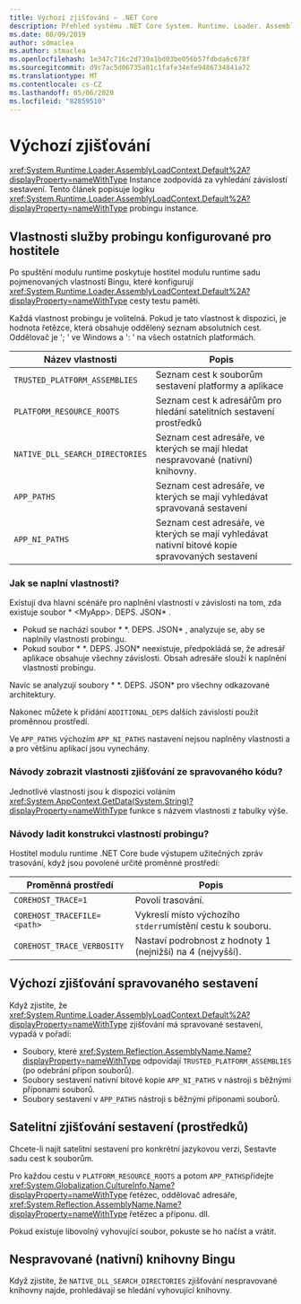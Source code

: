 ```yaml
---
title: Výchozí zjišťování – .NET Core
description: Přehled systému .NET Core System. Runtime. Loader. AssemblyLoadContext. výchozí logika pro vyhledávání závislostí.
ms.date: 08/09/2019
author: sdmaclea
ms.author: stmaclea
ms.openlocfilehash: 1e347c716c2d739a1bd03be056b57fdbda6c678f
ms.sourcegitcommit: d9c7ac5d06735a01c1fafe34efe9486734841a72
ms.translationtype: MT
ms.contentlocale: cs-CZ
ms.lasthandoff: 05/06/2020
ms.locfileid: "82859510"
---
```

# <a name="default-probing"></a>Výchozí zjišťování

<xref:System.Runtime.Loader.AssemblyLoadContext.Default%2A?displayProperty=nameWithType> Instance zodpovídá za vyhledání závislostí sestavení. Tento článek popisuje logiku <xref:System.Runtime.Loader.AssemblyLoadContext.Default%2A?displayProperty=nameWithType> probingu instance.

## <a name="host-configured-probing-properties"></a>Vlastnosti služby probingu konfigurované pro hostitele

Po spuštění modulu runtime poskytuje hostitel modulu runtime sadu pojmenovaných vlastností Bingu, které konfigurují <xref:System.Runtime.Loader.AssemblyLoadContext.Default%2A?displayProperty=nameWithType> cesty testu paměti.

Každá vlastnost probingu je volitelná. Pokud je tato vlastnost k dispozici, je hodnota řetězce, která obsahuje oddělený seznam absolutních cest. Oddělovač je '; ' ve Windows a ': ' na všech ostatních platformách.

|Název vlastnosti                 |Popis  |
|------------------------------|---------|
|`TRUSTED_PLATFORM_ASSEMBLIES`   | Seznam cest k souborům sestavení platformy a aplikace |
|`PLATFORM_RESOURCE_ROOTS`       | Seznam cest k adresářům pro hledání satelitních sestavení prostředků |
|`NATIVE_DLL_SEARCH_DIRECTORIES` | Seznam cest adresáře, ve kterých se mají hledat nespravované (nativní) knihovny.        |
|`APP_PATHS`                     | Seznam cest adresáře, ve kterých se mají vyhledávat spravovaná sestavení |
|`APP_NI_PATHS`                  | Seznam cest adresáře, ve kterých se mají vyhledávat nativní bitové kopie spravovaných sestavení |

### <a name="how-are-the-properties-populated"></a>Jak se naplní vlastnosti?

Existují dva hlavní scénáře pro naplnění vlastností v závislosti na tom, zda existuje soubor * \<MyApp>. DEPS. JSON* .

- Pokud se nachází soubor * \*. DEPS. JSON* , analyzuje se, aby se naplnily vlastnosti probingu.
- Pokud soubor * \*. DEPS. JSON* neexistuje, předpokládá se, že adresář aplikace obsahuje všechny závislosti. Obsah adresáře slouží k naplnění vlastností probingu.

Navíc se analyzují soubory * \*. DEPS. JSON* pro všechny odkazované architektury.

Nakonec můžete k přidání `ADDITIONAL_DEPS` dalších závislostí použít proměnnou prostředí.

Ve `APP_PATHS` výchozím `APP_NI_PATHS` nastavení nejsou naplněny vlastnosti a a pro většinu aplikací jsou vynechány.

### <a name="how-do-i-see-the-probing-properties-from-managed-code"></a>Návody zobrazit vlastnosti zjišťování ze spravovaného kódu?

Jednotlivé vlastnosti jsou k dispozici voláním <xref:System.AppContext.GetData(System.String)?displayProperty=nameWithType> funkce s názvem vlastnosti z tabulky výše.

### <a name="how-do-i-debug-the-probing-properties-construction"></a>Návody ladit konstrukci vlastností probingu?

Hostitel modulu runtime .NET Core bude výstupem užitečných zpráv trasování, když jsou povolené určité proměnné prostředí:

|Proměnná prostředí        |Popis  |
|----------------------------|---------|
|`COREHOST_TRACE=1`          |Povolí trasování.|
|`COREHOST_TRACEFILE=<path>` |Vykreslí místo výchozího `stderr`umístění cestu k souboru.|
|`COREHOST_TRACE_VERBOSITY`  |Nastaví podrobnost z hodnoty 1 (nejnižší) na 4 (nejvyšší).|

## <a name="managed-assembly-default-probing"></a>Výchozí zjišťování spravovaného sestavení

Když zjistíte, že <xref:System.Runtime.Loader.AssemblyLoadContext.Default%2A?displayProperty=nameWithType> zjišťování má spravované sestavení, vypadá v pořadí:

- Soubory, které <xref:System.Reflection.AssemblyName.Name?displayProperty=nameWithType> odpovídají `TRUSTED_PLATFORM_ASSEMBLIES` (po odebrání přípon souborů).
- Soubory sestavení nativní bitové kopie `APP_NI_PATHS` v nástroji s běžnými příponami souborů.
- Soubory sestavení v `APP_PATHS` nástroji s běžnými příponami souborů.

## <a name="satellite-resource-assembly-probing"></a>Satelitní zjišťování sestavení (prostředků)

Chcete-li najít satelitní sestavení pro konkrétní jazykovou verzi, Sestavte sadu cest k souborům.

Pro každou cestu v `PLATFORM_RESOURCE_ROOTS` a potom `APP_PATHS`přidejte <xref:System.Globalization.CultureInfo.Name?displayProperty=nameWithType> řetězec, oddělovač adresáře, <xref:System.Reflection.AssemblyName.Name?displayProperty=nameWithType> řetězec a příponu. dll.

Pokud existuje libovolný vyhovující soubor, pokuste se ho načíst a vrátit.

## <a name="unmanaged-native-library-probing"></a>Nespravované (nativní) knihovny Bingu

Když zjistíte, že `NATIVE_DLL_SEARCH_DIRECTORIES` zjišťování nespravované knihovny najde, prohledávají se hledání vyhovující knihovny.
